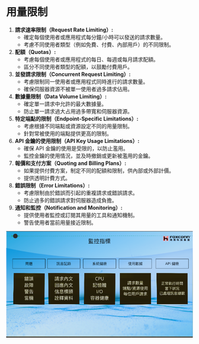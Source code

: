 # 用量限制

1. **請求速率限制（Request Rate Limiting）:**
    - 確定每個使用者或應用程式每分鐘/小時可以發送的請求數量。
    - 考慮不同使用者類型（例如免費、付費、內部用戶）的不同限制。
2. **配額（Quotas）:**
    - 考慮每個使用者或應用程式的每日、每週或每月請求配額。
    - 區分不同使用者類型的配額，以鼓勵付費用戶。
3. **並發請求限制（Concurrent Request Limiting）:**
    - 考慮限制同一使用者或應用程式同時進行的請求數量。
    - 確保伺服器資源不被單一使用者過多請求佔用。
4. **數據量限制（Data Volume Limiting）:**
    - 確定單一請求中允許的最大數據量。
    - 防止單一請求過大占用過多帶寬和伺服器資源。
5. **特定端點的限制（Endpoint-Specific Limitations）:**
    - 考慮根據不同端點或資源設定不同的用量限制。
    - 針對常被使用的端點提供更高的限制。
6. **API 金鑰的使用限制（API Key Usage Limitations）:**
    - 確保 API 金鑰的使用是受限的，以防止濫用。
    - 監控金鑰的使用情況，並及時撤銷或更新被濫用的金鑰。
7. **報價和支付方案（Quoting and Billing Plans）:**
    - 如果提供付費方案，制定不同的配額和限制，供內部或外部計價。
    - 提供透明計費方式。
8. **錯誤限制（Error Limitations）:**
    - 考慮限制由於錯誤而引起的重複請求或錯誤請求。
    - 防止過多的錯誤請求對伺服器造成負擔。
9. **通知和監控（Notification and Monitoring）:**
    - 提供使用者監控或訂閱其用量的工具和通知機制。
    - 警告使用者當前用量接近限制。

![Monitoring_Indicators](https://github.com/CityGPT/apim-guideline/blob/main/images/Monitoring_Indicators.png)